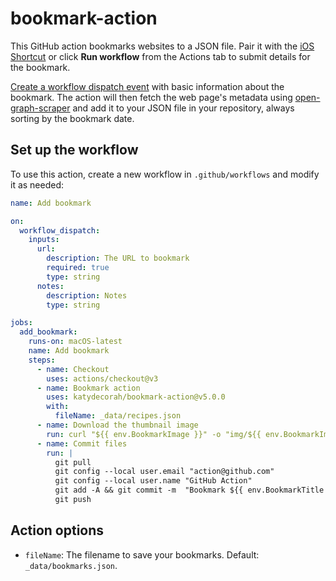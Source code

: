 # bookmark-action

This GitHub action bookmarks websites to a JSON file. Pair it with the [iOS Shortcut](shortcut/README.md) or click **Run workflow** from the Actions tab to submit details for the bookmark.

[Create a workflow dispatch event](https://docs.github.com/en/rest/actions/workflows#create-a-workflow-dispatch-event) with basic information about the bookmark. The action will then fetch the web page's metadata using [open-graph-scraper](https://www.npmjs.com/package/open-graph-scraper) and add it to your JSON file in your repository, always sorting by the bookmark date.

<!-- START GENERATED DOCUMENTATION -->

## Set up the workflow

To use this action, create a new workflow in `.github/workflows` and modify it as needed:

```yml
name: Add bookmark

on:
  workflow_dispatch:
    inputs:
      url:
        description: The URL to bookmark
        required: true
        type: string
      notes:
        description: Notes
        type: string

jobs:
  add_bookmark:
    runs-on: macOS-latest
    name: Add bookmark
    steps:
      - name: Checkout
        uses: actions/checkout@v3
      - name: Bookmark action
        uses: katydecorah/bookmark-action@v5.0.0
        with:
          fileName: _data/recipes.json
      - name: Download the thumbnail image
        run: curl "${{ env.BookmarkImage }}" -o "img/${{ env.BookmarkImageOutput }}"
      - name: Commit files
        run: |
          git pull
          git config --local user.email "action@github.com"
          git config --local user.name "GitHub Action"
          git add -A && git commit -m  "Bookmark ${{ env.BookmarkTitle }}"
          git push
```

## Action options

- `fileName`: The filename to save your bookmarks. Default: `_data/bookmarks.json`.

<!-- END GENERATED DOCUMENTATION -->
